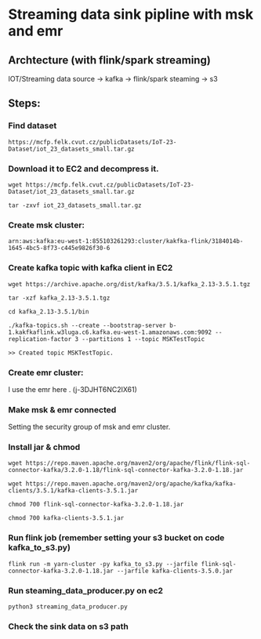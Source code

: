 # Streaming data sink pipline with msk and emr

## Archtecture  (with flink/spark streaming)

IOT/Streaming data source -> kafka -> flink/spark steaming -> s3


## Steps:

### Find dataset
```
https://mcfp.felk.cvut.cz/publicDatasets/IoT-23-Dataset/iot_23_datasets_small.tar.gz
```

### Download it to EC2 and decompress it.

```
wget https://mcfp.felk.cvut.cz/publicDatasets/IoT-23-Dataset/iot_23_datasets_small.tar.gz

tar -zxvf iot_23_datasets_small.tar.gz
```

### Create msk cluster:
```
arn:aws:kafka:eu-west-1:855103261293:cluster/kakfka-flink/3184014b-1645-4bc5-8f73-c445e9826f30-6
```
### Create kafka topic with kafka client in EC2
```
wget https://archive.apache.org/dist/kafka/3.5.1/kafka_2.13-3.5.1.tgz

tar -xzf kafka_2.13-3.5.1.tgz

cd kafka_2.13-3.5.1/bin

./kafka-topics.sh --create --bootstrap-server b-1.kakfkaflink.w3luga.c6.kafka.eu-west-1.amazonaws.com:9092 --replication-factor 3 --partitions 1 --topic MSKTestTopic

>> Created topic MSKTestTopic.
```
### Create emr cluster: 

I use the emr here . (j-3DJHT6NC2IX61)

### Make msk & emr connected

Setting the security group of msk and emr cluster.

### Install jar & chmod

```
wget https://repo.maven.apache.org/maven2/org/apache/flink/flink-sql-connector-kafka/3.2.0-1.18/flink-sql-connector-kafka-3.2.0-1.18.jar

wget https://repo.maven.apache.org/maven2/org/apache/kafka/kafka-clients/3.5.1/kafka-clients-3.5.1.jar

chmod 700 flink-sql-connector-kafka-3.2.0-1.18.jar

chmod 700 kafka-clients-3.5.1.jar
```

### Run flink job (remember setting your s3 bucket on code kafka_to_s3.py)

```
flink run -m yarn-cluster -py kafka_to_s3.py --jarfile flink-sql-connector-kafka-3.2.0-1.18.jar --jarfile kafka-clients-3.5.0.jar
```

### Run steaming_data_producer.py on ec2

```
python3 streaming_data_producer.py 
```

### Check the sink data on s3 path
